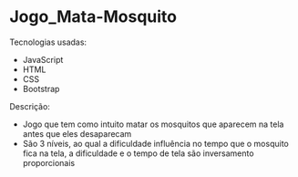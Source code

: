 # Jogo_Mata-Mosquito

Tecnologias usadas:
  - JavaScript
  - HTML
  - CSS
  - Bootstrap
  
Descrição:
  - Jogo que tem como intuito matar os mosquitos que aparecem na tela antes que eles desaparecam
  - São 3 níveis, ao qual a dificuldade influência no tempo que o mosquito fica na tela, a dificuldade e o tempo de tela são inversamento proporcionais
